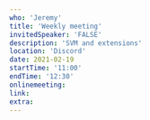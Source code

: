 ```yaml
---
who: 'Jeremy'
title: 'Weekly meeting'
invitedSpeaker: 'FALSE'
description: 'SVM and extensions'
location: 'Discord'
date: 2021-02-19
startTime: '11:00'
endTime: '12:30'
onlinemeeting: 
link: 
extra: 
---
```

